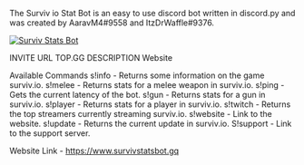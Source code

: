 The Surviv io Stat Bot is an easy to use discord bot written in
discord.py and was created by AaravM4\#9558 and ItzDrWaffle\#9376.

<a href="https://top.gg/bot/655541871006842891">
<img src="https://top.gg/api/widget/655541871006842891.svg" alt="Surviv Stats Bot" />
</a>

INVITE URL TOP.GG DESCRIPTION Website

Available Commands s!info - Returns some information on the game
surviv.io. s!melee - Returns stats for a melee weapon in surviv.io.
s!ping - Gets the current latency of the bot. s!gun - Returns stats for
a gun in surviv.io. s!player - Returns stats for a player in surviv.io.
s!twitch - Returns the top streamers currently streaming surviv.io.
s!website - Link to the website. s!update - Returns the current update
in surviv.io. S!support - Link to the support server.

Website Link - https://www.survivstatsbot.gq
